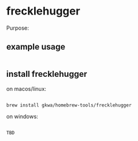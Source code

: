 # frecklehugger

Purpose:


## example usage

```bash


```

## install frecklehugger


on macos/linux:
```bash

brew install gkwa/homebrew-tools/frecklehugger

```


on windows:

```powershell

TBD

```
